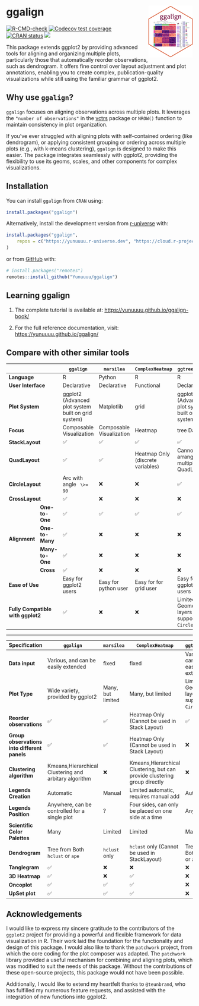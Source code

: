 
<!-- README.md is generated from README.Rmd. Please edit that file -->

# ggalign <a href="https://yunuuuu.github.io/ggalign/"><img src="man/figures/logo.png" align="right" height="139" alt="ggalign website" /></a>

<!-- badges: start -->

[![R-CMD-check](https://github.com/Yunuuuu/ggalign/actions/workflows/R-CMD-check.yaml/badge.svg)](https://github.com/Yunuuuu/ggalign/actions/workflows/R-CMD-check.yaml)
[![Codecov test
coverage](https://codecov.io/gh/Yunuuuu/ggalign/branch/main/graph/badge.svg)](https://app.codecov.io/gh/Yunuuuu/ggalign?branch=main)
[![CRAN
status](https://www.r-pkg.org/badges/version/ggalign)](https://CRAN.R-project.org/package=ggalign)
[![](https://cranlogs.r-pkg.org/badges/ggalign)](https://cran.r-project.org/package=ggalign)
<!-- badges: end -->

This package extends ggplot2 by providing advanced tools for aligning
and organizing multiple plots, particularly those that automatically
reorder observations, such as dendrogram. It offers fine control over
layout adjustment and plot annotations, enabling you to create complex,
publication-quality visualizations while still using the familiar
grammar of ggplot2.

## Why use `ggalign`?

`ggalign` focuses on aligning observations across multiple plots. It
leverages the `"number of observations"` in the
[vctrs](https://vctrs.r-lib.org/reference/vec_size.html) package or
`NROW()` function to maintain consistency in plot organization.

If you’ve ever struggled with aligning plots with self-contained
ordering (like dendrogram), or applying consistent grouping or ordering
across multiple plots (e.g., with k-means clustering), `ggalign` is
designed to make this easier. The package integrates seamlessly with
ggplot2, providing the flexibility to use its geoms, scales, and other
components for complex visualizations.

## Installation

You can install `ggalign` from `CRAN` using:

``` r
install.packages("ggalign")
```

Alternatively, install the development version from
[r-universe](https://yunuuuu.r-universe.dev/ggalign) with:

``` r
install.packages("ggalign",
    repos = c("https://yunuuuu.r-universe.dev", "https://cloud.r-project.org")
)
```

or from [GitHub](https://github.com/Yunuuuu/ggalign) with:

``` r
# install.packages("remotes")
remotes::install_github("Yunuuuu/ggalign")
```

## Learning ggalign

1.  The complete tutorial is available at:
    <https://yunuuuu.github.io/ggalign-book/>

2.  For the full reference documentation, visit:
    <https://yunuuuu.github.io/ggalign/>

## Compare with other similar tools

<table class="table">
<thead>
<tr>
<th colspan="2">
</th>
<th>
<code>ggalign</code>
</th>
<th>
<code>marsilea</code>
</th>
<th>
<code>ComplexHeatmap</code>
</th>
<th>
<code>ggtree+aplot</code>
</th>
</tr>
</thead>
<tbody>
<tr>
<td colspan="2">
<strong>Language</strong>
</td>
<td>
R
</td>
<td>
Python
</td>
<td>
R
</td>
<td>
R
</td>
</tr>
<tr>
<td colspan="2">
<strong>User Interface</strong>
</td>
<td>
Declarative
</td>
<td>
Declarative
</td>
<td>
Functional
</td>
<td>
Declarative
</td>
</tr>
<tr>
<td colspan="2">
<strong>Plot System</strong>
</td>
<td>
ggplot2 (Advanced plot system built on grid system)
</td>
<td>
Matplotlib
</td>
<td>
grid
</td>
<td>
ggplot2 (Advanced plot system built on grid system)
</td>
</tr>
<tr>
<td colspan="2">
<strong>Focus</strong>
</td>
<td>
Composable Visualization
</td>
<td>
Composable Visualization
</td>
<td>
Heatmap
</td>
<td>
tree Data
</td>
</tr>
<tr>
<td colspan="2">
<strong>StackLayout</strong>
</td>
<td>
✅
</td>
<td>
✅
</td>
<td>
✅
</td>
<td>
✅
</td>
</tr>
<tr>
<td colspan="2">
<strong>QuadLayout</strong>
</td>
<td>
✅
</td>
<td>
✅
</td>
<td>
Heatmap Only (discrete variables)
</td>
<td>
Cannot arrange multiple QuadLayouts
</td>
</tr>
<tr>
<td colspan="2">
<strong>CircleLayout</strong>
</td>
<td>
Arc with angle <code> \>= 90 </code>
</td>
<td>
❌
</td>
<td>
❌
</td>
<td>
✅
</td>
</tr>
<tr>
<td colspan="2">
<strong>CrossLayout</strong>
</td>
<td>
✅
</td>
<td>
❌
</td>
<td>
❌
</td>
<td>
❌
</td>
</tr>
<tr>
<td rowspan="4">
<strong>Alignment</strong>
</td>
<td>
<strong>One-to-One</strong>
</td>
<td>
✅
</td>
<td>
✅
</td>
<td>
✅
</td>
<td>
✅
</td>
</tr>
<tr>
<td>
<strong>One-to-Many</strong>
</td>
<td>
✅
</td>
<td>
❌
</td>
<td>
❌
</td>
<td>
❌
</td>
</tr>
<tr>
<td>
<strong>Many-to-One</strong>
</td>
<td>
✅
</td>
<td>
❌
</td>
<td>
❌
</td>
<td>
❌
</td>
</tr>
<tr>
<td>
<strong>Cross</strong>
</td>
<td>
✅
</td>
<td>
❌
</td>
<td>
❌
</td>
<td>
❌
</td>
</tr>
<tr>
<td colspan="2">
<strong>Ease of Use</strong>
</td>
<td>
Easy for ggplot2 users
</td>
<td>
Easy for python user
</td>
<td>
Easy for for grid user
</td>
<td>
Easy for ggplot2 users
</td>
</tr>
<tr>
<td colspan="2">
<strong>Fully Compatible with ggplot2</strong>
</td>
<td>
✅
</td>
<td>
❌
</td>
<td>
❌
</td>
<td>
Limited Geometric layers support in <code>CircleLayout</code>
</td>
</tr>
</tbody>
</table>

------------------------------------------------------------------------

| Specification                                | `ggalign`                                             | `marsilea`        | `ComplexHeatmap`                                                          | `ggtree+aplot`                                     |
|----------------------------------------------|-------------------------------------------------------|-------------------|---------------------------------------------------------------------------|----------------------------------------------------|
| **Data input**                               | Various, and can be easily extended                   | fixed             | fixed                                                                     | Various, and can be easily extended                |
| **Plot Type**                                | Wide variety, provided by ggplot2                     | Many, but limited | Many, but limited                                                         | Limited Geometric layers support in `CircleLayout` |
| **Reorder observations**                     | ✅                                                    | ✅                | Heatmap Only (Cannot be used in Stack Layout)                             | ✅                                                 |
| **Group observations into different panels** | ✅                                                    | ✅                | Heatmap Only (Cannot be used in Stack Layout)                             | ❌                                                 |
| **Clustering algorithm**                     | Kmeans,Hierarchical Clustering and arbitary algorithm | ❌                | Kmeans,Hierarchical Clustering, but can provide clustering group directly | ❌                                                 |
| **Legends Creation**                         | Automatic                                             | Manual            | Limited automatic, requires manual add                                    | Automatic                                          |
| **Legends Position**                         | Anywhere, can be controlled for a single plot         | ?                 | Four sides, can only be placed on one side at a time                      | Anywhere                                           |
| **Scientific Color Palettes**                | Many                                                  | Limited           | Limited                                                                   | Many                                               |
| **Dendrogram**                               | Tree from Both `hclust` or `ape`                      | `hclust` only     | `hclust` only (Cannot be used in StackLayout)                             | Tree from Both `hclust` or `ape`                   |
| **Tanglegram**                               | ✅                                                    | ❌                | ❌                                                                        | ❌                                                 |
| **3D Heatmap**                               | ✅                                                    | ❌                | ✅                                                                        | ❌                                                 |
| **Oncoplot**                                 | ✅                                                    | ✅                | ✅                                                                        | ❌                                                 |
| **UpSet plot**                               | ✅                                                    | ✅                | ✅                                                                        | ❌                                                 |

## Acknowledgements

I would like to express my sincere gratitude to the contributors of the
`ggplot2` project for providing a powerful and flexible framework for
data visualization in R. Their work laid the foundation for the
functionality and design of this package. I would also like to thank the
`patchwork` project, from which the core coding for the plot composer
was adapted. The `patchwork` library provided a useful mechanism for
combining and aligning plots, which was modified to suit the needs of
this package. Without the contributions of these open-source projects,
this package would not have been possible.

Additionally, I would like to extend my heartfelt thanks to
`@teunbrand`, who has fulfilled my numerous feature requests, and
assisted with the integration of new functions into ggplot2.
